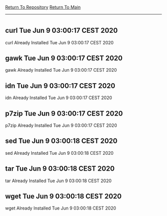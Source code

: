 [Return To Repository](https://github.com/bast69/piholeparser/)
[Return To Main](https://github.com/bast69/piholeparser/blob/master/RecentRunLogs/Mainlog.md)
____________________________________
# 
## curl Tue Jun  9 03:00:17 CEST 2020
curl Already Installed Tue Jun  9 03:00:17 CEST 2020
## gawk Tue Jun  9 03:00:17 CEST 2020
gawk Already Installed Tue Jun  9 03:00:17 CEST 2020
## idn Tue Jun  9 03:00:17 CEST 2020
idn Already Installed Tue Jun  9 03:00:17 CEST 2020
## p7zip Tue Jun  9 03:00:17 CEST 2020
p7zip Already Installed Tue Jun  9 03:00:17 CEST 2020
## sed Tue Jun  9 03:00:18 CEST 2020
sed Already Installed Tue Jun  9 03:00:18 CEST 2020
## tar Tue Jun  9 03:00:18 CEST 2020
tar Already Installed Tue Jun  9 03:00:18 CEST 2020
## wget Tue Jun  9 03:00:18 CEST 2020
wget Already Installed Tue Jun  9 03:00:18 CEST 2020
